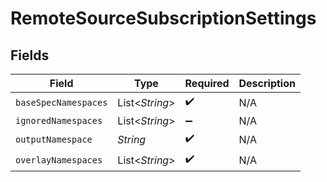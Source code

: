 # RemoteSourceSubscriptionSettings


## Fields

| Field                | Type                 | Required             | Description          |
| -------------------- | -------------------- | -------------------- | -------------------- |
| `baseSpecNamespaces` | List\<*String*>      | :heavy_check_mark:   | N/A                  |
| `ignoredNamespaces`  | List\<*String*>      | :heavy_minus_sign:   | N/A                  |
| `outputNamespace`    | *String*             | :heavy_check_mark:   | N/A                  |
| `overlayNamespaces`  | List\<*String*>      | :heavy_check_mark:   | N/A                  |